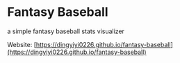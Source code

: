 # Fantasy Baseball

a simple fantasy baseball stats visualizer

Website: [https://dingyiyi0226.github.io/fantasy-baseball](https://dingyiyi0226.github.io/fantasy-baseball)

